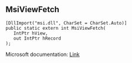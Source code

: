 ## MsiViewFetch

```
[DllImport("msi.dll", CharSet = CharSet.Auto)]
public static extern int MsiViewFetch(
   IntPtr hView,
   out IntPtr hRecord
);
```

Microsoft documentation: [Link](https://learn.microsoft.com/en-us/windows/win32/api/msiquery/nf-msiquery-msiviewfetch)
